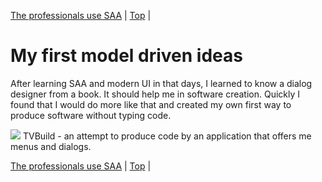 [The professionals use SAA](05.html) | [Top](index.html) | 

# My first model driven ideas #

After learning SAA and modern UI in that days, I learned to know a dialog designer from a book. It should help me in software creation. Quickly I found that I would do more like that and created my own first way to produce software without typing code.

![][TVBuild]
TVBuild - an attempt to produce code by an application that offers me menus and dialogs.



[The professionals use SAA](05.html) | [Top](index.html) | 





[Dateiver]: Dateiver.png

[TVBuild]: TVBuild.png

